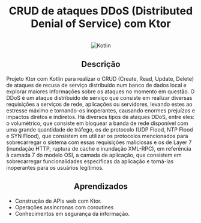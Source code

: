 <h1 align="center" width="100%"> CRUD de ataques DDoS (Distributed Denial of Service) com Ktor </h1>

<p align="center">
  <img src="https://github.com/Doug16Yanc/CarWash/assets/129301271/5aa0aaba-9140-44d7-b333-0fcefdb507ef" alt="">
</p>

<p align="center">
    <img alt="Kotlin" src="https://img.shields.io/badge/kotlin-%237F52FF.svg?style=for-the-badge&logo=kotlin&logoColor=white">
</p>

<h2 align="center"> Descrição </h2>

<p>
  Projeto Ktor com Kotlin para realizar o CRUD (Create, Read, Update, Delete) de ataques de recusa de serviço distribuído num banco de dados local e explorar maiores informações sobre os ataques no momento em questão. O DDoS é um ataque distribuído
  de serviço que consiste em realizar diversas requisições a serviços de rede, aplicações ou servidores, levando estes ao estresse máximo e tornando-os inoperantes, causando enormes prejuízos e impactos diretos e indiretos. Há diversos tipos de 
  ataques DDoS, entre eles: o volumétrico, que consiste em bloquear a banda de rede disponível com uma grande quantidade de tráfego, os de protocolo (UDP Flood, NTP Flood e SYN Flood), que consistem em utilizar os protocolos mencionados para 
  sobrecarregar o sistema com essas requisições maliciosas e os de Layer 7 (inundação HTTP, ruptura de cache e inundação XML-RPC), em referência à camada 7 do modelo OSI, a camada de aplicação, que consistem em sobrecarregar funcionalidades específicas da aplicação e torná-las inoperantes para os
  usuários legítimos.
</p>


<h2 align="center"> Aprendizados </h2>

* Construção de APIs web com Ktor.
* Operações assíncronas com coroutines
* Conhecimentos em segurança da informação.

